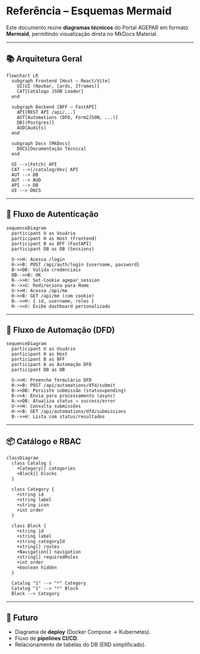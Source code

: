 # Referência – Esquemas Mermaid

Este documento reúne **diagramas técnicos** do Portal AGEPAR em formato **Mermaid**, permitindo visualização direta no MkDocs Material.

---

## 📚 Arquitetura Geral

```mermaid
flowchart LR
  subgraph Frontend [Host – React/Vite]
    UI[UI (Navbar, Cards, Iframes)]
    CAT[Catálogo JSON Loader]
  end

  subgraph Backend [BFF – FastAPI]
    API[REST API /api/...]
    AUT[Automations (DFD, Form2JSON, ...)]
    DB[(Postgres)]
    AUD[Audits]
  end

  subgraph Docs [MkDocs]
    DOCS[Documentação Técnica]
  end

  UI -->|Fetch| API
  CAT -->|/catalog/dev| API
  AUT --> DB
  AUT --> AUD
  API --> DB
  UI --> DOCS
````

---

## 🔐 Fluxo de Autenticação

```mermaid
sequenceDiagram
  participant U as Usuário
  participant H as Host (Frontend)
  participant B as BFF (FastAPI)
  participant DB as DB (Sessions)

  U->>H: Acessa /login
  H->>B: POST /api/auth/login {username, password}
  B->>DB: Valida credenciais
  DB-->>B: OK
  B-->>H: Set-Cookie agepar_session
  H-->>U: Redireciona para Home
  U->>H: Acessa /api/me
  H->>B: GET /api/me (com cookie)
  B-->>H: { id, username, roles }
  H-->>U: Exibe dashboard personalizado
```

---

## 🤖 Fluxo de Automação (DFD)

```mermaid
sequenceDiagram
  participant U as Usuário
  participant H as Host
  participant B as BFF
  participant A as Automação DFD
  participant DB as DB

  U->>H: Preenche formulário DFD
  H->>B: POST /api/automations/dfd/submit
  B->>DB: Persiste submissão (status=pending)
  B->>A: Envia para processamento (async)
  A->>DB: Atualiza status → success/error
  U->>H: Consulta submissões
  H->>B: GET /api/automations/dfd/submissions
  B-->>H: Lista com status/resultados
```

---

## 📦 Catálogo e RBAC

```mermaid
classDiagram
  class Catalog {
    +Category[] categories
    +Block[] blocks
  }

  class Category {
    +string id
    +string label
    +string icon
    +int order
  }

  class Block {
    +string id
    +string label
    +string categoryId
    +string[] routes
    +Navigation[] navigation
    +string[] requiredRoles
    +int order
    +boolean hidden
  }

  Catalog "1" --> "*" Category
  Catalog "1" --> "*" Block
  Block --> Category
```

---

## 🔮 Futuro

* Diagrama de **deploy** (Docker Compose → Kubernetes).
* Fluxo de **pipelines CI/CD**.
* Relacionamento de tabelas do DB (ERD simplificado).